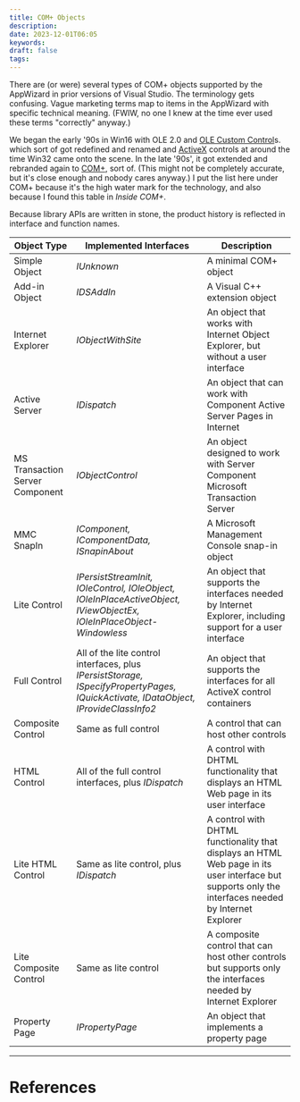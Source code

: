 ```yaml
---
title: COM+ Objects
description: 
date: 2023-12-01T06:05
keywords: 
draft: false
tags:
---
```

There are (or were) several types of COM+ objects supported by the AppWizard in prior versions of Visual Studio.  The terminology gets confusing.  Vague marketing terms map to items in the AppWizard with specific technical meaning.  (FWIW, no one I knew at the time ever used these terms "correctly" anyway.)

We began the early '90s in Win16 with OLE 2.0 and [OLE Custom Control](/notes/computer/microsoft/com/activex/ole-custom-control)s.  which sort of got redefined and renamed and [ActiveX](/notes/computer/microsoft/com/activex) controls at around the time Win32 came onto the scene.  In the late '90s', it got extended and rebranded again to [COM+](/notes/computer/microsoft/com/com-plus), sort of.  (This might not be completely accurate, but it's close enough and nobody cares anyway.)  I put the list here under COM+ because it's the high water mark for the technology, and also because I found this table in _Inside COM+_.

Because library APIs are written in stone, the product history is reflected in interface and function names.

|Object Type|Implemented Interfaces|Description|
|---|---|---|
|Simple Object|_IUnknown_|A minimal COM+ object|
|Add-in Object|_IDSAddIn_|A Visual C++ extension object|
|Internet Explorer|_IObjectWithSite_|An object that works with Internet Object Explorer, but without a user interface|
|Active Server|_IDispatch_|An object that can work with Component Active Server Pages in Internet|
|MS Transaction Server Component|_IObjectControl_|An object designed to work with Server Component Microsoft Transaction Server|
|MMC SnapIn|_IComponent,_ _IComponentData,_ _ISnapinAbout_|A Microsoft Management Console snap-in object|
|Lite Control|_IPersistStreamInit,_ _IOleControl,_ _IOleObject,_ _IOleInPlaceActiveObject,_ _IViewObjectEx,_ _IOleInPlaceObject-_ _Windowless_|An object that supports the interfaces needed by Internet Explorer, including support for a user interface|
|Full Control|All of the lite control interfaces, plus _IPersistStorage,_ _ISpecifyPropertyPages,_ _IQuickActivate,_ _IDataObject,_ _IProvideClassInfo2_|An object that supports the interfaces for all ActiveX control containers|
|Composite Control|Same as full control|A control that can host other controls|
|HTML Control|All of the full control interfaces, plus _IDispatch_|A control with DHTML functionality that displays an HTML Web page in its user interface|
|Lite HTML Control|Same as lite control, plus _IDispatch_|A control with DHTML functionality that displays an HTML Web page in its user interface but supports only the interfaces needed by Internet Explorer|
|Lite Composite Control|Same as lite control|A composite control that can host other controls but supports only the interfaces needed by Internet Explorer|
|Property Page|_IPropertyPage_|An object that implements a property page|

---
# References
